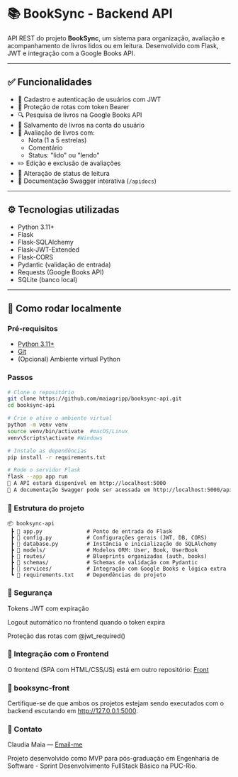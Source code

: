 # 📚 BookSync - Backend API

API REST do projeto **BookSync**, um sistema para organização, avaliação e acompanhamento de livros lidos ou em leitura. Desenvolvido com Flask, JWT e integração com a Google Books API.

---

## ✅ Funcionalidades

- 📌 Cadastro e autenticação de usuários com JWT
- 🔐 Proteção de rotas com token Bearer
- 🔍 Pesquisa de livros na Google Books API
- 💾 Salvamento de livros na conta do usuário
- 🌟 Avaliação de livros com:
  - Nota (1 a 5 estrelas)
  - Comentário
  - Status: "lido" ou "lendo"
- ✏️ Edição e exclusão de avaliações
- 🔄 Alteração de status de leitura
- 🧾 Documentação Swagger interativa (`/apidocs`)

---

## ⚙️ Tecnologias utilizadas

- Python 3.11+
- Flask
- Flask-SQLAlchemy
- Flask-JWT-Extended
- Flask-CORS
- Pydantic (validação de entrada)
- Requests (Google Books API)
- SQLite (banco local)

---

## 🚀 Como rodar localmente

### Pré-requisitos

- [Python 3.11+](https://www.python.org/downloads/)
- [Git](https://git-scm.com/downloads)
- (Opcional) Ambiente virtual Python

### Passos

```bash
# Clone o repositório
git clone https://github.com/maiagripp/booksync-api.git
cd booksync-api

# Crie e ative o ambiente virtual
python -m venv venv
source venv/bin/activate  #macOS/Linux
venv\Scripts\activate #Windows 

# Instale as dependências
pip install -r requirements.txt

# Rode o servidor Flask
flask --app app run
🔗 A API estará disponível em http://localhost:5000
📑 A documentação Swagger pode ser acessada em http://localhost:5000/apidocs/
```

### 📁 Estrutura do projeto
```plaintext
📦 booksync-api
 ┣ 📜 app.py              # Ponto de entrada do Flask
 ┣ 📜 config.py           # Configurações gerais (JWT, DB, CORS)
 ┣ 📜 database.py         # Instância e inicialização do SQLAlchemy
 ┣ 📁 models/             # Modelos ORM: User, Book, UserBook
 ┣ 📁 routes/             # Blueprints organizadas (auth, books)
 ┣ 📁 schemas/            # Schemas de validação com Pydantic
 ┣ 📁 services/           # Integração com Google Books e lógica extra
 ┗ 📜 requirements.txt    # Dependências do projeto
 ```

### 🔐 Segurança
Tokens JWT com expiração

Logout automático no frontend quando o token expira

Proteção das rotas com @jwt_required()

### 🔄 Integração com o Frontend
O frontend (SPA com HTML/CSS/JS) está em outro repositório: [Front](https://github.com/maiagripp/booksync-front)


### 📂 booksync-front
Certifique-se de que ambos os projetos estejam sendo executados com o backend escutando em http://127.0.0.1:5000.

### 📧 Contato
Claudia Maia — [Email-me](mailto:maiaandradec@gmail.com)

Projeto desenvolvido como MVP para pós-graduação em Engenharia de Software - Sprint Desenvolvimento FullStack Básico na PUC-Rio.


